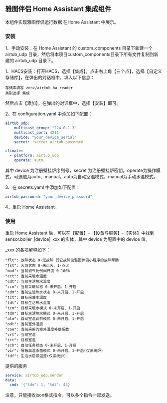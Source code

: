 ## 雅图伴侣 Home Assistant 集成组件

本组件实现雅图伴侣运行数据 在Home Assistant 中展示。

### 安装
1、手动安装：在 Home Assistant 的 custom_components 目录下新建一个 airtub_udp 目录，然后将本项目custom_components目录下所有文件复制到新建的 airtub_udp 目录下。

1、HACS安装：打开HACS，选择【集成】，点击右上角【三个点】，选择【自定义存储库】，在弹出的对话框中，填入以下信息：
```
存储库填写 zenz/airtub_ha_reader
类别选择 集成
```
然后点击【添加】，在弹出的对话框中，选择【安装】即可。

2、在 configuration.yaml 中添加如下配置：
```yaml
airtub_udp:
    multicast_group: "224.0.1.3"
    multicast_port: 4211
    device: "your_device_serial"
    secret: !secret airtub_password

climate:
  - platform: airtub_udp
    operate: auto
```
其中 device 为注册壁挂炉序列号，secret 为注册壁挂炉密钥。operate为操作模式，可选值为auto、manual，auto为自动室温模式，manual为手动水温模式。

3、在 secrets.yaml 中添加如下配置：
```yaml
airtub_password: "your_device_password"
```

4、重启 Home Assistant。

### 使用

重启 Home Assistant 后，可以在【配置】- 【设备与服务】-【实体】中找到 sensor.boiler_[device]_xxx 的实体，其中 device 为配置中的 device 值。

_xxx 的各项解释如下：
```
"flt": 故障状态 0-无故障 其它故障见雅图伴侣小程序的故障帮助
"fst": 火焰状态 0-未点火、1-点火
"mod": 当前燃气比例阀开度 0-100%
"cct": 当前采暖水温度
"cdt": 当前生活热水温度
"ccm": 当前采暖状态 0-未开启、1-开启
"cdm": 当前生活热水状态 0-未开启、1-开启
"tct": 目标采暖水温度
"tdt": 目标生活热水温度
"tcm": 目标采暖水模式 0-未开启、1-开启
"tdm": 目标生活热水模式 0-未开启、1-开启
"atm": 自动室温调节模式 0-未开启、1-开启
"odt": 当前室外温度
"coe": 当前采用的室外温度补偿系数
"crt": 当前室温
"trt": 目标室温
"sch": 自动任务状态 0-未开启、1-开启
"vir": 屏蔽高温杀菌模式 0-未开启、1-开启(仅系统炉)
"tdf": 生活水启停温差(仅系统炉)
```

提供的服务
```yaml
service: airtub_udp.sender
data:
  cmd: '{"tdm": 1, "tdt": 45}'
```
注意，只能接收json格式指令，可以多个指令一起发送。